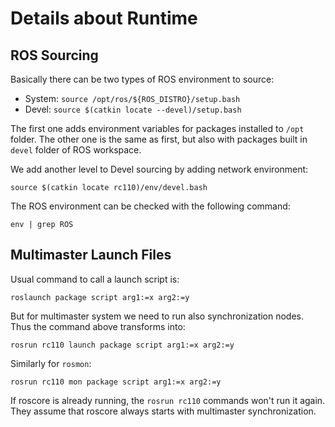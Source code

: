 # Details about Runtime
## ROS Sourcing
Basically there can be two types of ROS environment to source:
* System: `source /opt/ros/${ROS_DISTRO}/setup.bash`
* Devel: `source $(catkin locate --devel)/setup.bash`

The first one adds environment variables for packages installed to `/opt` folder.
The other one is the same as first, but also with packages built in `devel` folder of ROS workspace.

We add another level to Devel sourcing by adding network environment:
```shell
source $(catkin locate rc110)/env/devel.bash
```

The ROS environment can be checked with the following command:
```shell
env | grep ROS
```

## Multimaster Launch Files
Usual command to call a launch script is:
```shell
roslaunch package script arg1:=x arg2:=y
```

But for multimaster system we need to run also synchronization nodes. Thus the command above transforms into:
```shell
rosrun rc110 launch package script arg1:=x arg2:=y
```

Similarly for `rosmon`:
```shell
rosrun rc110 mon package script arg1:=x arg2:=y
```

If roscore is already running, the `rosrun rc110` commands won't run it again. They assume that roscore always starts with multimaster synchronization.